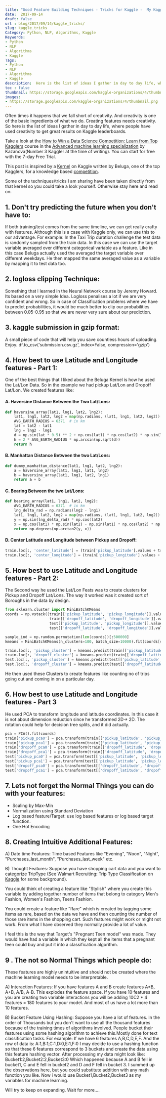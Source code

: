 ```yaml
---
title: "Good Feature Building Techniques - Tricks for Kaggle -  My Kaggle Code Repository"
date:  2017-09-14
draft: false
url : blog/2017/09/14/kaggle_tricks/
slug: kaggle_tricks
Category: Python, NLP, Algorithms, Kaggle
Keywords: 
- Python
- NLP
- Algorithms
- Kaggle
Tags: 
- Python
- NLP
- Algorithms
- Kaggle
description:  Here is the list of ideas I gather in day to day life, where people have used creativity to get great results on Kaggle 
toc : false
thumbnail: https://storage.googleapis.com/kaggle-organizations/4/thumbnail.png
images:
- https://storage.googleapis.com/kaggle-organizations/4/thumbnail.png
---
```


Often times it happens that we fall short of creativity. And creativity is one of the basic ingredients of what we do. Creating features needs creativity. So here is the list of ideas I gather in day to day life, where people have used creativity to get great results on Kaggle leaderboards.

Take a look at the [How to Win a Data Science Competition: Learn from Top Kagglers](https://www.coursera.org/specializations/aml?siteID=lVarvwc5BD0-AqkGMb7JzoCMW0Np1uLfCA&utm_content=2&utm_medium=partners&utm_source=linkshare&utm_campaign=lVarvwc5BD0) course in the [Advanced machine learning specialization](https://www.coursera.org/specializations/aml?siteID=lVarvwc5BD0-AqkGMb7JzoCMW0Np1uLfCA&utm_content=2&utm_medium=partners&utm_source=linkshare&utm_campaign=lVarvwc5BD0) by Kazanova(Number 3 Kaggler at the time of writing). You can start for free with the 7-day Free Trial.


This post is inspired by a [Kernel](https://www.kaggle.com/gaborfodor/from-eda-to-the-top-lb-0-368) on Kaggle written by Beluga, one of the top Kagglers, for a knowledge based [competition](https://www.kaggle.com/c/nyc-taxi-trip-duration).

Some of the techniques/tricks I am sharing have been taken directly from that kernel so you could take a look yourself.
Otherwise stay here and read on.

## 1. Don't try predicting the future when you don't have to:

If both training/test comes from the same timeline, we can get really crafty with features. Although this is a case with Kaggle only, we can use this to our advantage. For example: In the Taxi Trip duration challenge the test data is randomly sampled from the train data. In this case we can use the target variable averaged over different categorical variable as a feature. Like in this case Beluga actually used the averaged the target variable over different weekdays. He then mapped the same averaged value as a variable by mapping it to test data too.

## 2. logloss clipping Technique:

Something that I learned in the Neural Network course by Jeremy Howard. Its based on a very simple Idea. Logloss penalises a lot if we are very confident and wrong. So in case of Classification problems where we have to predict probabilities, it would be much better to clip our probabilities between 0.05-0.95 so that we are never very sure about our prediction.

## 3. kaggle submission in gzip format:

A small piece of code that will help you save countless hours of uploading. Enjoy.
df.to_csv('submission.csv.gz', index=False, compression='gzip')

## 4. How best to use Latitude and Longitude features - Part 1:

One of the best things that I liked about the Beluga Kernel is how he used the Lat/Lon Data. So in the example we had pickup Lat/Lon and Dropoff Lat/Lon. We created features like:

#### A. Haversine Distance Between the Two Lat/Lons:

```py
def haversine_array(lat1, lng1, lat2, lng2):
    lat1, lng1, lat2, lng2 = map(np.radians, (lat1, lng1, lat2, lng2))
    AVG_EARTH_RADIUS = 6371  # in km
    lat = lat2 - lat1
    lng = lng2 - lng1
    d = np.sin(lat * 0.5) ** 2 + np.cos(lat1) * np.cos(lat2) * np.sin(lng * 0.5) ** 2
    h = 2 * AVG_EARTH_RADIUS * np.arcsin(np.sqrt(d))
    return h
```

#### B. Manhattan Distance Between the two Lat/Lons:

```py
def dummy_manhattan_distance(lat1, lng1, lat2, lng2):
    a = haversine_array(lat1, lng1, lat1, lng2)
    b = haversine_array(lat1, lng1, lat2, lng1)
    return a + b
```

#### C. Bearing Between the two Lat/Lons:

```py
def bearing_array(lat1, lng1, lat2, lng2):
    AVG_EARTH_RADIUS = 6371  # in km
    lng_delta_rad = np.radians(lng2 - lng1)
    lat1, lng1, lat2, lng2 = map(np.radians, (lat1, lng1, lat2, lng2))
    y = np.sin(lng_delta_rad) * np.cos(lat2)
    x = np.cos(lat1) * np.sin(lat2) - np.sin(lat1) * np.cos(lat2) * np.cos(lng_delta_rad)
    return np.degrees(np.arctan2(y, x))
```

#### D. Center Latitude and Longitude between Pickup and Dropoff:

```py
train.loc[:, 'center_latitude'] = (train['pickup_latitude'].values + train['dropoff_latitude'].values) / 2
train.loc[:, 'center_longitude'] = (train['pickup_longitude'].values + train['dropoff_longitude'].values) / 2
```

## 5. How best to use Latitude and Longitude features - Part 2:
The Second way he used the Lat/Lon Feats was to create clusters for Pickup and Dropoff Lat/Lons. The way it worked was it created sort of Boroughs in the data by design.

```py
from sklearn.cluster import MiniBatchKMeans
coords = np.vstack((train[['pickup_latitude', 'pickup_longitude']].values,
                    train[['dropoff_latitude', 'dropoff_longitude']].values,
                    test[['pickup_latitude', 'pickup_longitude']].values,
                    test[['dropoff_latitude', 'dropoff_longitude']].values))

sample_ind = np.random.permutation(len(coords))[:500000]
kmeans = MiniBatchKMeans(n_clusters=100, batch_size=10000).fit(coords[sample_ind])

train.loc[:, 'pickup_cluster'] = kmeans.predict(train[['pickup_latitude', 'pickup_longitude']])
train.loc[:, 'dropoff_cluster'] = kmeans.predict(train[['dropoff_latitude', 'dropoff_longitude']])
test.loc[:, 'pickup_cluster'] = kmeans.predict(test[['pickup_latitude', 'pickup_longitude']])
test.loc[:, 'dropoff_cluster'] = kmeans.predict(test[['dropoff_latitude', 'dropoff_longitude']])
```

He then used these Clusters to create features like counting no of trips going out and coming in on a particular day.

## 6. How best to use Latitude and Longitude features - Part 3

He used PCA to transform longitude and latitude coordinates. In this case it is not about dimension reduction since he transformed 2D-> 2D. The rotation could help for decision tree splits, and it did actually.

```py
pca = PCA().fit(coords)
train['pickup_pca0'] = pca.transform(train[['pickup_latitude', 'pickup_longitude']])[:, 0]
train['pickup_pca1'] = pca.transform(train[['pickup_latitude', 'pickup_longitude']])[:, 1]
train['dropoff_pca0'] = pca.transform(train[['dropoff_latitude', 'dropoff_longitude']])[:, 0]
train['dropoff_pca1'] = pca.transform(train[['dropoff_latitude', 'dropoff_longitude']])[:, 1]
test['pickup_pca0'] = pca.transform(test[['pickup_latitude', 'pickup_longitude']])[:, 0]
test['pickup_pca1'] = pca.transform(test[['pickup_latitude', 'pickup_longitude']])[:, 1]
test['dropoff_pca0'] = pca.transform(test[['dropoff_latitude', 'dropoff_longitude']])[:, 0]
test['dropoff_pca1'] = pca.transform(test[['dropoff_latitude', 'dropoff_longitude']])[:, 1]
```

## 7. Lets not forget the Normal Things you can do with your features:

- Scaling by Max-Min
- Normalization using Standard Deviation
- Log based feature/Target: use log based features or log based target function.
- One Hot Encoding

## 8. Creating Intuitive Additional Features:

A) Date time Features: Time based Features like "Evening", "Noon", "Night", "Purchases_last_month", "Purchases_last_week" etc.

B) Thought Features: Suppose you have shopping cart data and you want to categorize TripType (See Walmart Recruiting: Trip Type Classification on [Kaggle](https://www.kaggle.com/c/walmart-recruiting-trip-type-classification/) for some background).

You could think of creating a feature like "Stylish" where you create this variable by adding together number of items that belong to category Men's Fashion, Women's Fashion, Teens Fashion.

You could create a feature like "Rare" which is created by tagging some items as rare, based on the data we have and then counting the number of those rare items in the shopping cart. Such features might work or might not work. From what I have observed they normally provide a lot of value.

I feel this is the way that Target's "Pregnant Teen model" was made. They would have had a variable in which they kept all the items that a pregnant teen could buy and put it into a classification algorithm.

## 9 . The not so Normal Things which people do:

These features are highly unintuitive and should not be created where the machine learning model needs to be interpretable.

A) Interaction Features: If you have features A and B create features A*B, A+B, A/B, A-B. This explodes the feature space. If you have 10 features and you are creating two variable interactions you will be adding 10C2 * 4  features = 180 features to your model. And most of us have a lot more than 10 features.

B) Bucket Feature Using Hashing: Suppose you have a lot of features. In the order of Thousands but you don't want to use all the thousand features because of the training times of algorithms involved. People bucket their features using some hashing algorithm to achieve this.Mostly done for text classification tasks.
For example:
If we have 6 features A,B,C,D,E,F.
And the row of data is:
A:1,B:1,C:1,D:0,E:1,F:0
I may decide to use a hashing function so that these 6 features correspond to 3 buckets and create the data using this feature hashing vector.
After processing my data might look like:
Bucket1:2,Bucket2:2,Bucket3:0
Which happened because A and B fell in bucket1, C and E fell in bucket2 and D and F fell in bucket 3. I summed up the observations here, but you could substitute addition with any math function you like.
Now i would use Bucket1,Bucket2,Bucket3 as my variables for machine learning.


Will try to keep on expanding. Wait for more....
